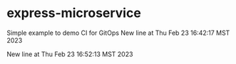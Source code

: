 # express-microservice

Simple example to demo CI for GitOps
New line at Thu Feb 23 16:42:17 MST 2023


New line at Thu Feb 23 16:52:13 MST 2023


